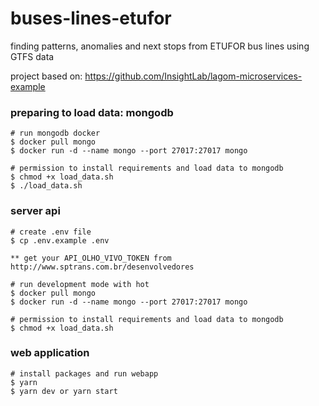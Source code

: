 # buses-lines-etufor
finding patterns, anomalies and next stops from ETUFOR bus lines using GTFS data

project based on: https://github.com/InsightLab/lagom-microservices-example

### preparing to load data: mongodb
```
# run mongodb docker
$ docker pull mongo
$ docker run -d --name mongo --port 27017:27017 mongo

# permission to install requirements and load data to mongodb
$ chmod +x load_data.sh
$ ./load_data.sh
```

### server api
```
# create .env file 
$ cp .env.example .env

** get your API_OLHO_VIVO_TOKEN from http://www.sptrans.com.br/desenvolvedores

# run development mode with hot
$ docker pull mongo
$ docker run -d --name mongo --port 27017:27017 mongo

# permission to install requirements and load data to mongodb
$ chmod +x load_data.sh
```

### web application
```
# install packages and run webapp
$ yarn 
$ yarn dev or yarn start
```